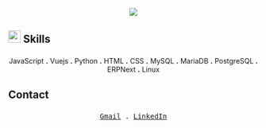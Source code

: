 <!--
**asil-gharbia/asil-gharbia** is a ✨ _special_ ✨ repository because its `README.md` (this file) appears on your GitHub profile.

Here are some ideas to get you started:

- 🔭 I’m currently working on ...
- 🌱 I’m currently learning ...
- 👯 I’m looking to collaborate on ...
- 🤔 I’m looking for help with ...
- 💬 Ask me about ...
- 📫 How to reach me: ...
- 😄 Pronouns: ...
- ⚡ Fun fact: ...
-->


<p align="center">
  <img src="https://readme-typing-svg.herokuapp.com?color=cyan&size=20&center=true&vCenter=true&width=600&height=100&lines=My+name+is+Asil+Gharbia;I'm+a+Computer+Systems+Engineer">
</p>

<h2 align="left"><img src="https://media2.giphy.com/media/QssGEmpkyEOhBCb7e1/giphy.gif?cid=ecf05e47a0n3gi1bfqntqmob8g9aid1oyj2wr3ds3mg700bl&rid=giphy.gif" width ="25"> Skills</h2>

###
<div align="center">

  
  JavaScript **.** Vuejs **.** Python **.** HTML **.** CSS **.** MySQL **.** MariaDB **.** PostgreSQL **.** ERPNext **.** Linux
  

</div>


###


  <h2 align="left">Contact</h2>

###
<div align="center">
  
  <samp>
    <a href="asilgharbia@gmail.com" target="_blank">Gmail</a> . <a href="https://www.linkedin.com/in/asil-gharbia/" target="_blank">LinkedIn</a>
  </samp>
  
</div>

###


